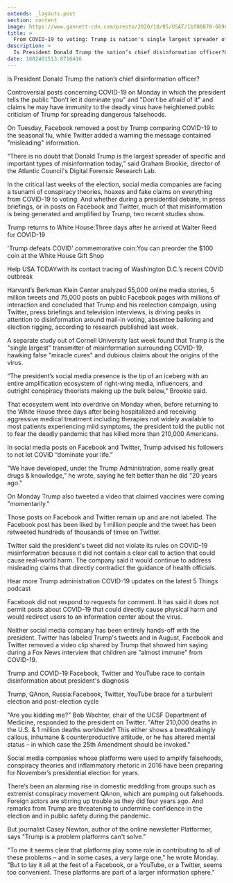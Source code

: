 ```yaml
--- 
extends: _layouts.post 
section: content 
image: https://www.gannett-cdn.com/presto/2020/10/05/USAT/1bf80870-669e-4a7b-ad05-39188534921c-AP_APTOPIX_Virus_Outbreak_Trump.jpg?crop=2341,1317,x0,y119&width=2341&height=1317&format=pjpg&auto=webp 
title: > 
  From COVID-19 to voting: Trump is nation's single largest spreader of disinformation, studies say 
description: > 
  Is President Donald Trump the nation’s chief disinformation officer?On Tuesday, Facebook removed a post by Trump comparing COVID-19 to the seasonal flu, while Twitter added a warning the message contained "misleading" information.In the critical last weeks of the election, social media companies are facing a tsunami of conspiracy theories, hoaxes and fake claims on everything from COVID-19 to voting.“The president’s social media presence is the tip of an iceberg with an entire amplification ecosystem of right-wing media, influencers, and outright conspiracy theorists making up the bulk below,” Brookie said.Hear more Trump administration COVID-19 updates on the latest 5 Things podcastFacebook did not respond to requests for comment. 
date: 1602401513.8716416 
--- 
```

Is President Donald Trump the nation’s chief disinformation officer?

Controversial posts concerning COVID-19 on Monday in which the president tells the public "Don’t let it dominate you" and "Don’t be afraid of it" and claims he may have immunity to the deadly virus have heightened public criticism of Trump for spreading dangerous falsehoods.

On Tuesday, Facebook removed a post by Trump comparing COVID-19 to the seasonal flu, while Twitter added a warning the message contained "misleading" information.

“There is no doubt that Donald Trump is the largest spreader of specific and important types of misinformation today,” said Graham Brookie, director of the Atlantic Council's Digital Forensic Research Lab.

In the critical last weeks of the election, social media companies are facing a tsunami of conspiracy theories, hoaxes and fake claims on everything from COVID-19 to voting. And whether during a presidential debate, in press briefings, or in posts on Facebook and Twitter, much of that misinformation is being generated and amplified by Trump, two recent studies show.

Trump returns to White House:Three days after he arrived at Walter Reed for COVID-19

'Trump defeats COVID' commemorative coin:You can preorder the $100 coin at the White House Gift Shop

Help USA TODAYwith its contact tracing of Washington D.C.’s recent COVID outbreak

Harvard’s Berkman Klein Center analyzed 55,000 online media stories, 5 million tweets and 75,000 posts on public Facebook pages with millions of interaction and concluded that Trump and his reelection campaign, using Twitter, press briefings and television interviews, is driving peaks in attention to disinformation around mail-in voting, absentee balloting and election rigging, according to research published last week.

A separate study out of Cornell University last week found that Trump is the "single largest" transmitter of misinformation surrounding COVID-19, hawking false "miracle cures" and dubious claims about the origins of the virus.

“The president’s social media presence is the tip of an iceberg with an entire amplification ecosystem of right-wing media, influencers, and outright conspiracy theorists making up the bulk below,” Brookie said.

That ecosystem went into overdrive on Monday when, before returning to the White House three days after being hospitalized and receiving aggressive medical treatment including therapies not widely available to most patients experiencing mild symptoms, the president told the public not to fear the deadly pandemic that has killed more than 210,000 Americans.

In social media posts on Facebook and Twitter, Trump advised his followers to not let COVID “dominate your life.”

"We have developed, under the Trump Administration, some really great drugs & knowledge,” he wrote, saying he felt better than he did "20 years ago."

On Monday Trump also tweeted a video that claimed vaccines were coming "momentarily."

Those posts on Facebook and Twitter remain up and are not labeled. The Facebook post has been liked by 1 million people and the tweet has been retweeted hundreds of thousands of times on Twitter.

Twitter said the president's tweet did not violate its rules on COVID-19 misinformation because it did not contain a clear call to action that could cause real-world harm. The company said it would continue to address misleading claims that directly contradict the guidance of health officials.

Hear more Trump administration COVID-19 updates on the latest 5 Things podcast

Facebook did not respond to requests for comment. It has said it does not permit posts about COVID-19 that could directly cause physical harm and would redirect users to an information center about the virus.

Neither social media company has been entirely hands-off with the president. Twitter has labeled Trump's tweets and in August, Facebook and Twitter removed a video clip shared by Trump that showed him saying during a Fox News interview that children are “almost immune" from COVID-19.

Trump and COVID-19:Facebook, Twitter and YouTube race to contain disinformation about president's diagnosis

Trump, QAnon, Russia:Facebook, Twitter, YouTube brace for a turbulent election and post-election cycle

"Are you kidding me?" Bob Wachter, chair of the UCSF Department of Medicine, responded to the president on Twitter. "After 210,000 deaths in the U.S. & 1 million deaths worldwide? This either shows a breathtakingly callous, inhumane & counterproductive attitude, or he has altered mental status – in which case the 25th Amendment should be invoked."

Social media companies whose platforms were used to amplify falsehoods, conspiracy theories and inflammatory rhetoric in 2016 have been preparing for November’s presidential election for years.

There’s been an alarming rise in domestic meddling from groups such as extremist conspiracy movement QAnon, which are pumping out falsehoods. Foreign actors are stirring up trouble as they did four years ago. And remarks from Trump are threatening to undermine confidence in the election and in public safety during the pandemic.

But journalist Casey Newton, author of the online newsletter Platformer, says "Trump is a problem platforms can't solve."

"To me it seems clear that platforms play some role in contributing to all of these problems – and in some cases, a very large one," he wrote Monday. "But to lay it all at the feet of a Facebook, or a YouTube, or a Twitter, seems too convenient. These platforms are part of a larger information sphere."